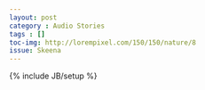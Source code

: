 ```yaml
---
layout: post
category : Audio Stories
tags : []
toc-img: http://lorempixel.com/150/150/nature/8
issue: Skeena
---
```

{% include JB/setup %}